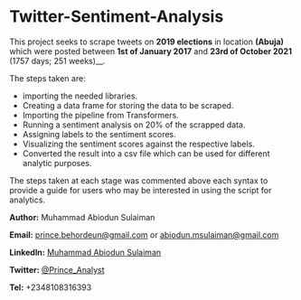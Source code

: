 # Twitter-Sentiment-Analysis

This project seeks to scrape tweets on __2019 elections__ in location __(Abuja)__ which were posted between __1st of January 2017__ and __23rd of October 2021__ (1757 days; 251 weeks)__.

The steps taken are:
- importing the needed libraries.
- Creating a data frame for storing the data to be scraped.
- Importing the pipeline from Transformers.
- Running a sentiment analysis on 20% of the scrapped data.
- Assigning labels to the sentiment scores.
- Visualizing the sentiment scores against the respective labels.
- Converted the result into a csv file which can be used for different analytic purposes.

The steps taken at each stage was commented above each syntax to provide a guide for users who may be interested in using the script for analytics.

__Author:__ Muhammad Abiodun Sulaiman

__Email:__ prince.behordeun@gmail.com or abiodun.msulaiman@gmail.com

__LinkedIn:__ [Muhammad Abiodun Sulaiman](https://www.linkedin.com/in/muhammad-abiodun-sulaiman)

__Twitter:__ [@Prince_Analyst](https://wwww.twitter.com/Prince_Analyst)

__Tel:__ +2348108316393
